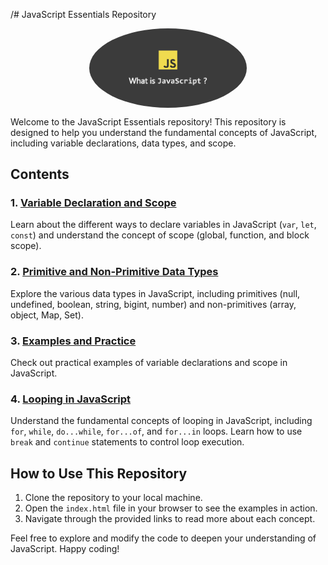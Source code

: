 /# JavaScript Essentials Repository

<div style="width: 100%; display: flex; justify-content: center; align-items: center;">
  <img src="./assets/js-page.png" style="width: 50%; border-radius: 50%;">
</div>

Welcome to the JavaScript Essentials repository! This repository is designed to help you understand the fundamental concepts of JavaScript, including variable declarations, data types, and scope.

## Contents

### 1. [Variable Declaration and Scope](./declaration/README.md)
Learn about the different ways to declare variables in JavaScript (`var`, `let`, `const`) and understand the concept of scope (global, function, and block scope).

### 2. [Primitive and Non-Primitive Data Types](./data-structure/README.md)
Explore the various data types in JavaScript, including primitives (null, undefined, boolean, string, bigint, number) and non-primitives (array, object, Map, Set).

### 3. [Examples and Practice](./declaration/declaration.js)
Check out practical examples of variable declarations and scope in JavaScript.

### 4. [Looping in JavaScript](./looping/README.md)
Understand the fundamental concepts of looping in JavaScript, including `for`, `while`, `do...while`, `for...of`, and `for...in` loops. Learn how to use `break` and `continue` statements to control loop execution.

## How to Use This Repository

1. Clone the repository to your local machine.
2. Open the `index.html` file in your browser to see the examples in action.
3. Navigate through the provided links to read more about each concept.

Feel free to explore and modify the code to deepen your understanding of JavaScript. Happy coding!
